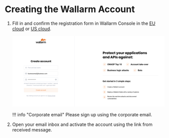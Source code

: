 # Creating the Wallarm Account

1. Fill in and confirm the registration form in Wallarm Console in the [EU cloud](https://my.wallarm.com/signup) or [US cloud](https://us1.my.wallarm.com/signup).

    ![!Registration form](../images/signup-en.png)

    !!! info "Corporate email"
        Please sign up using the corporate email. 
2. Open your email inbox and activate the account using the link from received message.